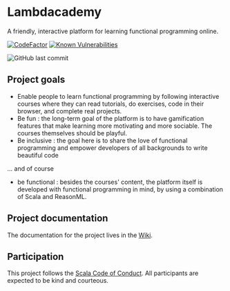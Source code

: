 # Lambdacademy

A friendly, interactive platform for learning functional programming online.

[![CodeFactor](https://www.codefactor.io/repository/github/gbogard/lambdacademy/badge)](https://www.codefactor.io/repository/github/gbogard/lambdacademy)
[![Known Vulnerabilities](https://snyk.io/test/github/gbogard/lambdacademy/badge.svg)](https://snyk.io/test/github/{username}/{repo})

![GitHub last commit](https://img.shields.io/github/last-commit/gbogard/lambdacademy)

## Project goals

- Enable people to learn functional programming by following interactive courses where they
can read tutorials, do exercises, code in their browser, and complete real projects.
- Be fun : the long-term goal of the platform is to have gamification features that make learning more motivating and more sociable. The courses themselves should be playful.
- Be inclusive : the goal here is to share the love of functional programming and empower developers of all backgrounds to write beautiful code

... and of course

- be functional : besides the courses' content, the platform itself is developed with functional
programming in mind, by using a combination of Scala and ReasonML.

## Project documentation

The documentation for the project lives in the [Wiki](https://github.com/gbogard/lambdacademy/wiki).

## Participation

This project follows the [Scala Code of Conduct](https://www.scala-lang.org/conduct/). All participants are expected to be kind and courteous. 